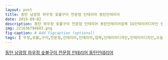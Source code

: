 ```yaml
---
layout: post
title: 동탄 남광장 하우정 숯불구이 전문점 인테리어 동탄인테리어 
date: 2019-09-02
description: 동탄 하우정 숯불구이 전문점 인테리어 동탄인테리어업체 IG인테리어디자인 안녕하세요 동탄 IG인테리어디자인입니다 오늘은 현재도 활발한 영업중인 동탄 남광장 lt하우정 숯불구이 전문점gt 인테리어를 
img: 221636794683.png
fig-caption: # Add figcaption (optional)
tags: [ 우정,숯불,구이,전문점,인테리어,인테리어,업체,인테리어디자인,인테리어디자인,오늘,현재,영업,광장,우정,숯불,구이,전문점,인테리어,소개,벌써,인테리어,진행,현장,식당,이미지,롱런,인테리어,진행,내부,공간,유지,우정,시공,모습,확인,광장,우정,숯불,구이,전문점,인테리어,시공,분야,식당,매장,상업,공간,공사,기간,공사,비용,시공,범위,외부,전체,철거,모델링,공사,기존,식당,공간,철거,부터,진행,식당,인테리어,사진,확인,먼저,공전,모습,내부,공간,정말,기존,장어구이,운영,공간,인테리어,전체,철거,작업,모델링,진행,먼저,외부,모습,우정,숯불,구이,인테리어,외관,고급,느낌,인테리어,완성,내부,공간,고급,완성,우정,인테리어,내부,공간,때문,주변,상권,파악,회식,공간,가족,식사,공간,구성,내부,설계,진행,공간,가득,식사,공간,진행,공간,여백,식사,시간,공간,인테리어,완성,오픈,맛집,자리,저희,인테리어디자인,과도,위치,처음,설계,공간,제안,저희,회식,문화,공간,회식,상견례,공간,우정,숯불,구이,전문점,색감,원목,식당,인테리어,식사,느낌,선사,고급,식당,이미지,인테리어,완성,전체,공간,설계,인테리어,자재,조명,세심,초이스,완성,음식점,인테리어,동안,현장,만큼,완성,보람,현장,지금,영업,더더,현장,이구,승승장구,우정,숯불,구이,응원,인테리어디자인 ]
---
```

[동탄 남광장 하우정 숯불구이 전문점 인테리어 동탄인테리어 ](https://blog.naver.com/igdesignlab?Redirect=Log&logNo=221636794683)